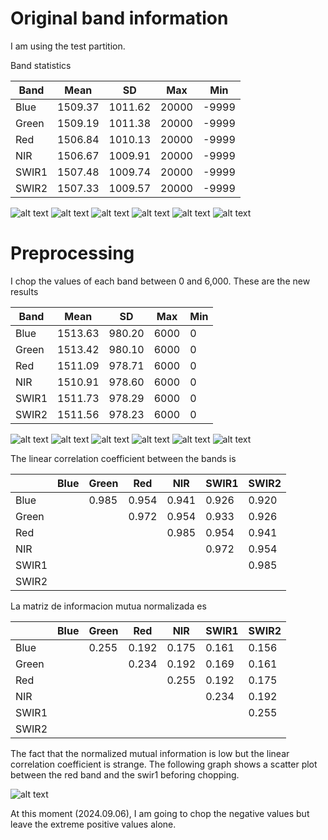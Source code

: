 
# Original band information

I am using the test partition.

Band statistics

|Band |	Mean   |	SD     |	Max  |	Min|
|-----|--------|---------|-------|-----|
|Blue |	1509.37|	1011.62|	20000|-9999|
|Green|	1509.19|	1011.38|	20000|-9999|
|Red  |	1506.84|	1010.13|	20000|-9999|
|NIR  |	1506.67|	1009.91|	20000|-9999|
|SWIR1|	1507.48|	1009.74|	20000|-9999|
|SWIR2|	1507.33|	1009.57|	20000|-9999|



![alt text](https://github.com/joaquinsalas/zindi/blob/main/code/data_exploration/Blue_orig.png?raw=true)
![alt text](https://github.com/joaquinsalas/zindi/blob/main/code/data_exploration/Green_orig.png?raw=true)
![alt text](https://github.com/joaquinsalas/zindi/blob/main/code/data_exploration/Red_orig.png?raw=true)
![alt text](https://github.com/joaquinsalas/zindi/blob/main/code/data_exploration/NIR_orig.png?raw=true)
![alt text](https://github.com/joaquinsalas/zindi/blob/main/code/data_exploration/SWIR1_orig.png?raw=true)
![alt text](https://github.com/joaquinsalas/zindi/blob/main/code/data_exploration/SWIR2_orig.png?raw=true)

# Preprocessing

I chop the values of each band between 0 and 6,000. These are the new results

|Band	|Mean	  |SD     |	Max	|Min|
|-----|-------|-------|-----|---|
|Blue	|1513.63|	980.20|	6000|	0 |
|Green|1513.42|	980.10|	6000|	0 |
|Red	|1511.09|	978.71|	6000|	0 |
|NIR	|1510.91|	978.60|	6000|	0 |
|SWIR1|1511.73|	978.29|	6000|	0 |
|SWIR2|1511.56|	978.23|	6000|	0 |

 ![alt text](https://github.com/joaquinsalas/zindi/blob/main/code/data_exploration/Blue.png?raw=true)
![alt text](https://github.com/joaquinsalas/zindi/blob/main/code/data_exploration/Green.png?raw=true)
![alt text](https://github.com/joaquinsalas/zindi/blob/main/code/data_exploration/Red.png?raw=true)
![alt text](https://github.com/joaquinsalas/zindi/blob/main/code/data_exploration/NIR.png?raw=true)
![alt text](https://github.com/joaquinsalas/zindi/blob/main/code/data_exploration/SWIR1.png?raw=true)
![alt text](https://github.com/joaquinsalas/zindi/blob/main/code/data_exploration/SWIR2.png?raw=true)

The linear correlation coefficient between the bands is


|	    |Blue |Green|	Red	|NIR	 |SWIR1|SWIR2|
|-----|-----|-----|-----|-----|-----|-----|     
|Blue	|     |0.985|0.954|0.941|0.926|0.920|
|Green|     |	    |0.972|0.954|0.933|0.926|
|Red	 |     |     |     |0.985|0.954|0.941|
|NIR	 |     |     |     |	    |0.972|0.954|
|SWIR1|     |     |     |     |     |0.985|
|SWIR2|     |     |     |     |     | 	   |


La matriz de informacion mutua normalizada es 

|	    |Blue |Green|	Red	|NIR	 |SWIR1|SWIR2|
|-----|-----|-----|-----|-----|-----|-----|     
|Blue	|    |0.255|0.192|0.175|0.161|0.156|
|Green|    |     |0.234|0.192|0.169|0.161|
|Red	 |    |     | 	   |0.255|0.192|0.175|
|NIR	 |    |     |     | 	   |0.234|0.192|
|SWIR1|    |     |     |     | 	   |0.255|
|SWIR2|    |     |     |     |     |	    |

The fact that the normalized mutual information is low but the linear correlation coefficient is strange. The following graph shows a scatter plot between the red band and the swir1 beforing chopping.


![alt text](https://github.com/joaquinsalas/zindi/blob/main/code/data_exploration/red_vs_swir1.png?raw=true)


At this moment (2024.09.06), I am going to chop the negative values but leave the extreme positive values alone.
 

 
